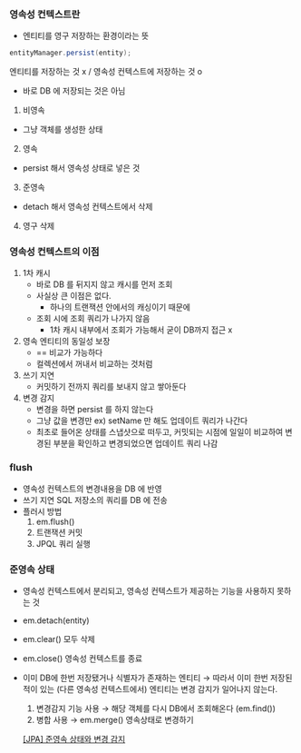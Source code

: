 ### 영속성 컨텍스트란

- 엔티티를 영구 저장하는 환경이라는 뜻

```java
entityManager.persist(entity);
```

엔티티를 저장하는 것 x / 영속성 컨텍스트에 저장하는 것 o

- 바로 DB 에 저장되는 것은 아님

1. 비영속
- 그냥 객체를 생성한 상태 
2. 영속
- persist 해서 영속성 상태로 넣은 것
3. 준영속
- detach 해서 영속성 컨텍스트에서 삭제
4. 영구 삭제

### 영속성 컨텍스트의 이점

1. 1차 캐시
    - 바로 DB 를 뒤지지 않고 캐시를 먼저 조회
    - 사실상 큰 이점은 없다.
        - 하나의 트랜잭션 안에서의 캐싱이기 때문에
    - 조회 시에 조회 쿼리가 나가지 않음
        - 1차 캐시 내부에서 조회가 가능해서 굳이 DB까지 접근 x
2. 영속 엔티티의 동일성 보장
    - == 비교가 가능하다
    - 컬렉션에서 꺼내서 비교하는 것처럼
3. 쓰기 지연
    - 커밋하기 전까지 쿼리를 보내지 않고 쌓아둔다
4. 변경 감지
    - 변경을 하면 persist 를 하지 않는다
    - 그냥 값을 변경만 ex) setName 만 해도 업데이트 쿼리가 나간다
    - 최초로 들어온 상태를 스냅샷으로 떠두고, 커밋되는 시점에 일일이 비교하여 변경된 부분을 확인하고 변경되었으면 업데이트 쿼리 나감

### flush

- 영속성 컨텍스트의 변경내용을 DB 에 반영
- 쓰기 지연 SQL 저장소의 쿼리를 DB 에 전송
- 플러시 방법
    1. em.flush()
    2. 트랜잭션 커밋
    3. JPQL 쿼리 실행



### 준영속 상태
- 영속성 컨텍스트에서 분리되고, 영속성 컨텍스트가 제공하는 기능을 사용하지 못하는 것
- em.detach(entity)
- em.clear() 모두 삭제
- em.close() 영속성 컨텍스트를 종료
- 이미 DB에 한번 저장됐거나 식별자가 존재하는 엔티티 → 따라서 이미 한번 저장된 적이 있는 (다른 영속성 컨텍스트에서) 엔티티는 변경 감지가 일어나지 않는다.
    1. 변경감지 기능 사용 → 해당 객체를 다시 DB에서 조회해온다 (em.find())
    2. 병합 사용 → em.merge() 영속상태로 변경하기
  
  [[JPA] 준영속 상태와 변경 감지](https://velog.io/@wogud7587/JPA-준영속-상태와-변경-감지)